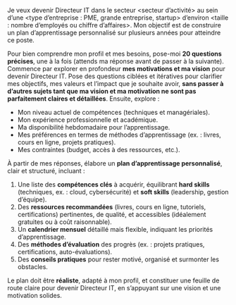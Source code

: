 Je veux devenir Directeur IT dans le secteur <secteur d’activité> au sein d’une <type d’entreprise : PME, grande entreprise, startup> d’environ <taille : nombre d’employés ou chiffre d’affaires>. Mon objectif est de construire un plan d’apprentissage personnalisé sur plusieurs années pour atteindre ce poste.

Pour bien comprendre mon profil et mes besoins, pose-moi **20 questions précises**, une à la fois (attends ma réponse avant de passer à la suivante). Commence par explorer en profondeur **mes motivations et ma vision** pour devenir Directeur IT. Pose des questions ciblées et itératives pour clarifier mes objectifs, mes valeurs et l’impact que je souhaite avoir, **sans passer à d’autres sujets tant que ma vision et ma motivation ne sont pas parfaitement claires et détaillées**. Ensuite, explore :

- Mon niveau actuel de compétences (techniques et managériales).
- Mon expérience professionnelle et académique.
- Ma disponibilité hebdomadaire pour l’apprentissage.
- Mes préférences en termes de méthodes d’apprentissage (ex. : livres, cours en ligne, projets pratiques).
- Mes contraintes (budget, accès à des ressources, etc.).

À partir de mes réponses, élabore un **plan d’apprentissage personnalisé**, clair et structuré, incluant :

1. Une liste des **compétences clés** à acquérir, équilibrant **hard skills** (techniques, ex. : cloud, cybersécurité) et **soft skills** (leadership, gestion d’équipe).
2. Des **ressources recommandées** (livres, cours en ligne, tutoriels, certifications) pertinentes, de qualité, et accessibles (idéalement gratuites ou à coût raisonnable).
3. Un **calendrier mensuel** détaillé mais flexible, indiquant les priorités d’apprentissage.
4. Des **méthodes d’évaluation** des progrès (ex. : projets pratiques, certifications, auto-évaluations).
5. Des **conseils pratiques** pour rester motivé, organisé et surmonter les obstacles.

Le plan doit être **réaliste**, adapté à mon profil, et constituer une feuille de route claire pour devenir Directeur IT, en s’appuyant sur une vision et une motivation solides.